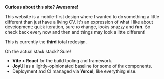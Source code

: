 **Curious about this site? Awesome!**

This website is a mobile-first design where I wanted to do something a little different than just have a
living CV. It's an expression of what I like about development: quick iteration, sure to change, looks snazzy and **fun.**
So check back every now and then and things may look a little different!

This is currently the **third** total redesign.

Oh the actual stack stack? Sure!

- **Vite + React** for the build tooling and framework.
- **JoyUI** as a lightly-opinionated baseline for some of the components.
- Deployment and CI managed via **Vercel**, like everything else.
